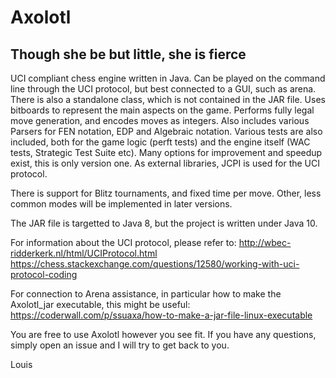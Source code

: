 # Axolotl
## Though she be but little, she is fierce
UCI compliant chess engine written in Java. Can be played on the command line through the UCI protocol, but best connected to a GUI, such as arena. There is also a standalone class, which is not contained in the JAR file.
Uses bitboards to represent the main aspects on the game. Performs fully legal move generation, and encodes moves as integers. 
Also includes various Parsers for FEN notation, EDP and Algebraic notation. Various tests are also included, both for the game logic (perft tests) and the engine itself (WAC tests, Strategic Test Suite etc). 
Many options for improvement and speedup exist, this is only version one. 
As external libraries, JCPI is used for the UCI protocol.

There is support for Blitz tournaments, and fixed time per move. Other, less common modes will be implemented in later versions.

The JAR file is targetted to Java 8, but the project is written under Java 10. 

For information about the UCI protocol, please refer to: 
  http://wbec-ridderkerk.nl/html/UCIProtocol.html
  https://chess.stackexchange.com/questions/12580/working-with-uci-protocol-coding
  
For connection to Arena assistance, in particular how to make the Axolotl_jar executable, this might be useful:
  https://coderwall.com/p/ssuaxa/how-to-make-a-jar-file-linux-executable
  
You are free to use Axolotl however you see fit. If you have any questions, simply open an issue and I will try to get back to you.

Louis
 
